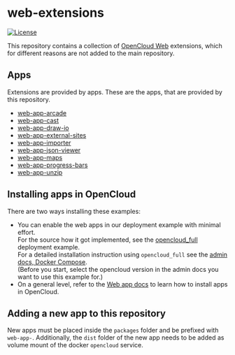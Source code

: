 # web-extensions

[![License](https://img.shields.io/badge/License-AGPL%203-blue.svg)](https://opensource.org/licenses/AGPL-3.0)

This repository contains a collection of [OpenCloud Web](https://github.com/opencloud-eu/web) extensions, which for different reasons are not added to the main repository.

## Apps

Extensions are provided by apps. These are the apps, that are provided by this repository.

- [web-app-arcade](./packages/web-app-arcade/)
- [web-app-cast](./packages/web-app-cast/)
- [web-app-draw-io](./packages/web-app-draw-io/)
- [web-app-external-sites](./packages/web-app-external-sites/)
- [web-app-importer](./packages/web-app-importer/)
- [web-app-json-viewer](./packages/web-app-json-viewer/)
- [web-app-maps](./packages/web-app-maps/)
- [web-app-progress-bars](./packages/web-app-progress-bars/)
- [web-app-unzip](./packages/web-app-unzip/)

## Installing apps in OpenCloud

There are two ways installing these examples:

- You can enable the web apps in our deployment example with minimal effort.\
  For the source how it got implemented, see the [opencloud_full](https://github.com/opencloud-eu/opencloud/tree/master/deployments/examples/opencloud_full) deployment example.\
  For a detailed installation instruction using `opencloud_full` see the [admin docs, Docker Compose](https://docs.opencloud.eu/docs/admin/getting-started/docker/docker-compose).\
  (Before you start, select the opencloud version in the admin docs you want to use this example for.)
- On a general level, refer to the [Web app docs](https://docs.opencloud.eu/docs/admin/configuration/web-applications) to learn how to install apps in OpenCloud.

## Adding a new app to this repository

New apps must be placed inside the `packages` folder and be prefixed with `web-app-`. Additionally, the `dist` folder of the new app needs to be added as volume mount of the docker `opencloud` service.
